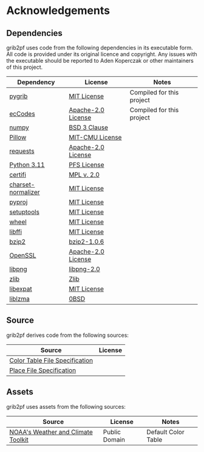 Acknowledgements
================

Dependencies
------------

grib2pf uses code from the following dependencies in its executable form.
All code is provided under its original licence and copyright. Any issues
with the executable should be reported to Aden Koperczak or other maintainers
of this project.

| Dependency | License | Notes |
| ---------- | ------- | ----- |
| [pygrib](https://jswhit.github.io/pygrib/) | [MIT License](https://spdx.org/licenses/MIT.html) | Compiled for this project
| [ecCodes](https://github.com/ecmwf/eccodes) | [Apache-2.0 License](https://spdx.org/licenses/Apache-2.0.html) | Compiled for this project
| [numpy](https://numpy.org) | [BSD 3 Clause](https://spdx.org/licenses/BSD-3-Clause.html) | 
| [Pillow](https://python-pillow.org/) | [MIT-CMU License](https://spdx.org/licenses/MIT-CMU.html) |
| [requests](https://docs.python-requests.org/) | [Apache-2.0 License](https://spdx.org/licenses/Apache-2.0.html) |
| [Python 3.11](https://python.org/) | [PFS License](https://docs.python.org/3.11/license.html#psf-license) |
| [certifi](https://github.com/certifi/python-certifi) | [MPL v. 2.0](http://mozilla.org/MPL/2.0/) |
| [charset-normalizer](https://github.com/jawah/charset_normalizer) | [MIT License](https://spdx.org/licenses/MIT.html) |
| [pyproj](https://github.com/pyproj4/pyproj) | [MIT License](https://spdx.org/licenses/MIT.html) |
| [setuptools](https://github.com/pypa/setuptools) | [MIT License](https://spdx.org/licenses/MIT.html) |
| [wheel](https://github.com/pypa/wheel) | [MIT License](https://spdx.org/licenses/MIT.html) |
| [libffi](https://github.com/libffi/libffi) | [MIT License](https://spdx.org/licenses/MIT.html) |
| [bzip2](https://sourceware.org/bzip2/index.html) | [bzip2-1.0.6](https://spdx.org/licenses/bzip2-1.0.6.html) |
| [OpenSSL](https://github.com/openssl/openssl) | [Apache-2.0 License](https://spdx.org/licenses/Apache-2.0.html) |
| [libpng](http://www.libpng.org/pub/png/libpng.html) | [libpng-2.0](https://spdx.org/licenses/libpng-2.0.html) |
| [zlib](https://zlib.net/) | [Zlib](https://spdx.org/licenses/Zlib.html) |
| [libexpat](https://libexpat.github.io/) | [MIT License](https://spdx.org/licenses/MIT.html) |
| [liblzma](https://tukaani.org/xz/) | [0BSD](https://spdx.org/licenses/0BSD.html) |

Source
------

grib2pf derives code from the following sources:

| Source | License |
| ------ | ------- |
| [Color Table File Specification](http://www.grlevelx.com/manuals/color_tables/files_color_table.htm)
| [Place File Specification](https://www.grlevelx.com/manuals/gis/files_places.htm)

Assets
------

grib2pf uses assets from the following sources:

| Source | License | Notes |
| ------ | ------- | ----- |
| [NOAA's Weather and Climate Toolkit](https://www.ncdc.noaa.gov/wct/) | Public Domain | Default Color Table |
